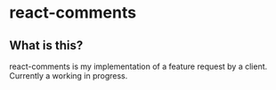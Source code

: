 # react-comments

## What is this?

react-comments is my implementation of a feature request by a client. Currently a working in progress.
